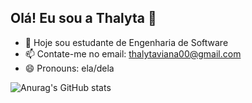 ## Olá! Eu sou a Thalyta 👋


- 🔭 Hoje sou estudante de Engenharia de Software
- 📫 Contate-me no email: thalytaviana00@gmail.com
- 😄 Pronouns: ela/dela

![Anurag's GitHub stats](https://github-readme-stats.vercel.app/api?username=thalytaviana&hide=stars,prs&show_icons=true&theme=jolly)
